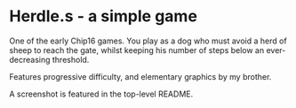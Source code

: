 # Herdle.s - a simple game

One of the early Chip16 games.
You play as a dog who must avoid a herd of sheep to reach the gate,
whilst keeping his number of steps below an ever-decreasing threshold.

Features progressive difficulty, and elementary graphics by my brother.

A screenshot is featured in the top-level README.
